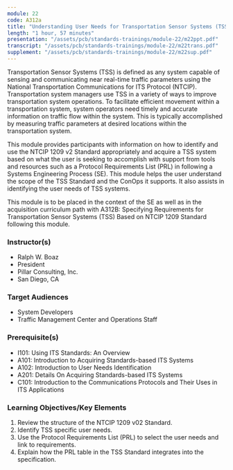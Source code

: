 ```yaml
---
module: 22
code: A312a
title: "Understanding User Needs for Transportation Sensor Systems (TSS) Based on NTCIP 1209 Standard"
length: "1 hour, 57 minutes"
presentation: "/assets/pcb/standards-trainings/module-22/m22ppt.pdf"
transcript: "/assets/pcb/standards-trainings/module-22/m22trans.pdf"
supplement: "/assets/pcb/standards-trainings/module-22/m22sup.pdf"
---
```

Transportation Sensor Systems (TSS) is defined as any system capable of sensing and communicating near real-time traffic parameters using the National Transportation Communications for ITS Protocol (NTCIP). Transportation system managers use TSS in a variety of ways to improve transportation system operations. To facilitate efficient movement within a transportation system, system operators need timely and accurate information on traffic flow within the system. This is typically accomplished by measuring traffic parameters at desired locations within the transportation system.

This module provides participants with information on how to identify and use the NTCIP 1209 v2 Standard appropriately and acquire a TSS system based on what the user is seeking to accomplish with support from tools and resources such as a Protocol Requirements List (PRL) in following a Systems Engineering Process (SE). This module helps the user understand the scope of the TSS Standard and the ConOps it supports. It also assists in identifying the user needs of TSS systems.

This module is to be placed in the context of the SE as well as in the acquisition curriculum path with A312B: Specifying Requirements for Transportation Sensor Systems (TSS) Based on NTCIP 1209 Standard following this module.

### Instructor(s)
* Ralph W. Boaz
* President
* Pillar Consulting, Inc.
* San Diego, CA

### Target Audiences
* System Developers
* Traffic Management Center and Operations Staff

### Prerequisite(s)
* I101: Using ITS Standards: An Overview
* A101: Introduction to Acquiring Standards-based ITS Systems
* A102: Introduction to User Needs Identification
* A201: Details On Acquiring Standards-based ITS Systems
* C101: Introduction to the Communications Protocols and Their Uses in ITS Applications

### Learning Objectives/Key Elements
1. Review the structure of the NTCIP 1209 v02 Standard.
2. Identify TSS specific user needs.
3. Use the Protocol Requirements List (PRL) to select the user needs and link to requirements.
4. Explain how the PRL table in the TSS Standard integrates into the specification. 